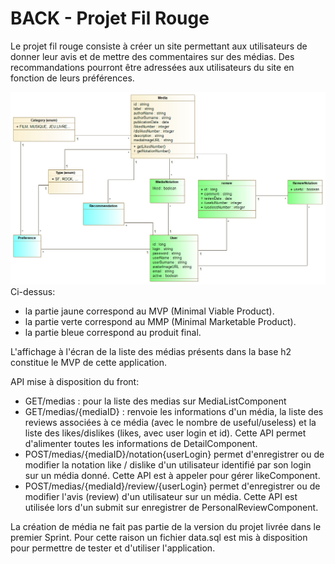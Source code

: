 # BACK - Projet Fil Rouge
Le projet fil rouge consiste à créer un site permettant aux utilisateurs de donner leur avis et de mettre des commentaires sur des médias. 
Des recommandations pourront être adressées aux utilisateurs du site en fonction de leurs préférences. 

![image info](./UML_diagram.png)
Ci-dessus:
- la partie jaune correspond au MVP (Minimal Viable Product).
- la partie verte correspond au MMP (Minimal Marketable Product).
- la partie bleue correspond au produit final. 

L'affichage à l'écran de la liste des médias présents dans la base h2 constitue le MVP de cette application. 

API mise à disposition du front:
- GET/medias : pour la liste des medias sur MediaListComponent
- GET/medias/{mediaID} : renvoie les informations d'un média, la liste des reviews associées à ce média (avec le nombre de useful/useless) et la liste des likes/dislikes (likes, avec user login et id). Cette API permet d'alimenter toutes les informations de DetailComponent.
- POST/medias/{mediaID}/notation{userLogin} permet d'enregistrer ou de modifier la notation like / dislike d'un utilisateur identifié par son login sur un média donné. Cette API est à appeler pour gérer likeComponent.
- POST/medias/{mediaId}/review/{userLogin} permet d'enregistrer ou de modifier l'avis (review) d'un utilisateur sur un média. Cette API est utilisée lors d'un submit sur enregistrer de PersonalReviewComponent.

La création de média ne fait pas partie de la version du projet livrée dans le premier Sprint. Pour cette raison un fichier data.sql est mis à disposition pour permettre de tester et d'utiliser l'application. 